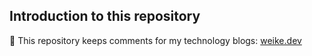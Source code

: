 ## Introduction to this repository

:bell: This repository keeps comments for my technology blogs: [weike.dev](https://weike.dev)
